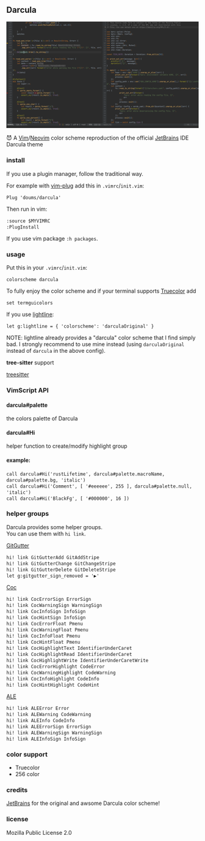 ## Darcula

![darcula](./img/full_screen.png)

:smiling_imp: A [Vim](https://www.vim.org/)/[Neovim](https://neovim.io/) color scheme reproduction of the official [JetBrains](https://www.jetbrains.com/) IDE Darcula theme

### install
If you use a plugin manager, follow the traditional way.

For example with [vim-plug](https://github.com/junegunn/vim-plug) add this in `.vimrc`/`init.vim`:
```
Plug 'doums/darcula'
```

Then run in vim:
```
:source $MYVIMRC
:PlugInstall
```
If you use vim package `:h packages`.

### usage
Put this in your `.vimrc`/`init.vim`:
```
colorscheme darcula
```
To fully enjoy the color scheme and if your terminal supports [Truecolor](https://gist.github.com/XVilka/8346728) add
```
set termguicolors
```

If you use [lightline](https://github.com/itchyny/lightline.vim):
```
let g:lightline = { 'colorscheme': 'darculaOriginal' }
```
NOTE: lightline already provides a "darcula" color scheme that I find simply bad. I strongly recommend to use mine instead (using `darculaOriginal` instead of `darcula` in the above config).

**tree-sitter** support

[treesitter](https://github.com/nvim-treesitter/nvim-treesitter)

### VimScript API

#### darcula#palette
the colors palette of Darcula

#### darcula#Hi
helper function to create/modify highlight group

#### example:
```
call darcula#Hi('rustLifetime', darcula#palette.macroName, darcula#palette.bg, 'italic')
call darcula#Hi('Comment', [ '#eeeeee', 255 ], darcula#palette.null, 'italic')
call darcula#Hi('BlackFg', [ '#000000', 16 ])
```

### helper groups
Darcula provides some helper groups.\
You can use them with `hi link`.

[GitGutter](https://github.com/airblade/vim-gitgutter)
```
hi! link GitGutterAdd GitAddStripe
hi! link GitGutterChange GitChangeStripe
hi! link GitGutterDelete GitDeleteStripe
let g:gitgutter_sign_removed = '▶'
```

[Coc](https://github.com/neoclide/coc.nvim)
```
hi! link CocErrorSign ErrorSign
hi! link CocWarningSign WarningSign
hi! link CocInfoSign InfoSign
hi! link CocHintSign InfoSign
hi! link CocErrorFloat Pmenu
hi! link CocWarningFloat Pmenu
hi! link CocInfoFloat Pmenu
hi! link CocHintFloat Pmenu
hi! link CocHighlightText IdentifierUnderCaret
hi! link CocHighlightRead IdentifierUnderCaret
hi! link CocHighlightWrite IdentifierUnderCaretWrite
hi! link CocErrorHighlight CodeError
hi! link CocWarningHighlight CodeWarning
hi! link CocInfoHighlight CodeInfo
hi! link CocHintHighlight CodeHint
```

[ALE](https://github.com/dense-analysis/ale)
```
hi! link ALEError Error
hi! link ALEWarning CodeWarning
hi! link ALEInfo CodeInfo
hi! link ALEErrorSign ErrorSign
hi! link ALEWarningSign WarningSign
hi! link ALEInfoSign InfoSign
```

### color support
- Truecolor
- 256 color

### credits
[JetBrains](https://www.jetbrains.com/) for the original and awsome Darcula color scheme!

### license
Mozilla Public License 2.0
